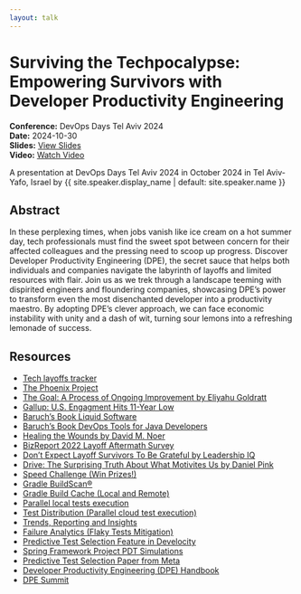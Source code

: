 ```yaml
---
layout: talk
---
```


<!-- Source: https://noti.st/jbaruch/UrWlWU/surviving-the-techpocalypse-empowering-survivors-with-developer-productivity-engineering -->
# Surviving the Techpocalypse: Empowering Survivors with Developer Productivity Engineering

**Conference:** DevOps Days Tel Aviv 2024  
**Date:** 2024-10-30  
**Slides:** [View Slides](https://drive.google.com/file/d/17zGD3dkE2GjPAqyWDAtwr6RKgu7pGMyO/view)  
**Video:** [Watch Video](https://www.youtube.com/watch?v=r1ql1RNYa94)  

A presentation at DevOps Days Tel Aviv 2024 in
                    October 2024 in
                    Tel Aviv-Yafo, Israel by 
                    {{ site.speaker.display_name | default: site.speaker.name }}

## Abstract

In these perplexing times, when jobs vanish like ice cream on a hot summer day, tech professionals must find the sweet spot between concern for their affected colleagues and the pressing need to scoop up progress.
Discover Developer Productivity Engineering (DPE), the secret sauce that helps both individuals and companies navigate the labyrinth of layoffs and limited resources with flair. Join us as we trek through a landscape teeming with dispirited engineers and floundering companies, showcasing DPE’s power to transform even the most disenchanted developer into a productivity maestro.
By adopting DPE’s clever approach, we can face economic instability with unity and a dash of wit, turning sour lemons into a refreshing lemonade of success.

## Resources

- [Tech layoffs tracker](https://layoffs.fyi/)
- [The Phoenix Project](https://itrevolution.com/product/the-phoenix-project/)
- [The Goal: A Process of Ongoing Improvement by Eliyahu Goldratt](https://amzn.to/4f2PrHn)
- [Gallup: U.S. Engagment Hits 11-Year Low](https://www.gallup.com/workplace/643286/engagement-hits-11-year-low.aspx)
- [Baruch’s Book Liquid Software](https://amzn.to/47AoDug)
- [Baruch’s Book DevOps Tools for Java Developers](https://amzn.to/3OWsgTP)
- [Healing the Wounds by David M. Noer](https://amzn.to/3SdMOIU)
- [BizReport 2022 Layoff Aftermath Survey](https://www.bizreport.com/layoff-aftermath-survey-2022/)
- [Don’t Expect Layoff Survivors To Be Grateful by Leadership IQ](https://www.leadershipiq.com/blogs/leadershipiq/29062401-dont-expect-layoff-survivors-to-be-grateful)
- [Drive: The Surprising Truth About What Motivites Us by Daniel Pink](https://www.danpink.com/books/drive/)
- [Speed Challenge (Win Prizes!)](https://gradle.com/gradle-enterprise-solutions/management-reporting-and-insights/)
- [Gradle BuildScan®](https://scans.gradle.com/)
- [Gradle Build Cache (Local and Remote)](https://docs.gradle.org/current/userguide/build_cache.html)
- [Parallel local tests execution](https://docs.gradle.org/current/userguide/performance.html#parallel_execution)
- [Test Distribution (Parallel cloud test execution)](https://gradle.com/gradle-enterprise-solutions/test-distribution/)
- [Trends, Reporting and Insights](https://gradle.com/gradle-enterprise-solutions/management-reporting-and-insights/)
- [Failure Analytics (Flaky Tests Mitigation)](https://gradle.com/gradle-enterprise-solutions/failure-analytics/)
- [Predictive Test Selection Feature in Develocity](https://gradle.com/gradle-enterprise-solutions/predictive-test-selection/)
- [Spring Framework Project PDT Simulations](https://ge.spring.io/scans/test-selection?predictive-test-selection.view=simulator&search.timeZoneId=America%2FToronto#)
- [Predictive Test Selection Paper from Meta](https://research.facebook.com/publications/predictive-test-selection/)
- [Developer Productivity Engineering (DPE) Handbook](https://gradle.com/developer-productivity-engineering/handbook/)
- [DPE Summit](https://dpesummit.com/)
